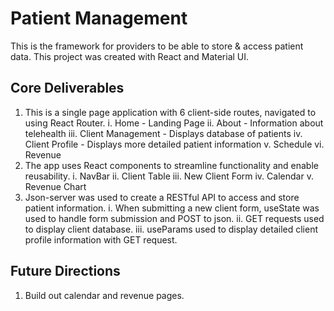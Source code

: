 # Patient Management

This is the framework for providers to be able to store & access  patient data. This project was created with React and Material UI.

## Core Deliverables
1. This is a single page application with 6 client-side routes, navigated to using React Router.
    i. Home - Landing Page 
    ii. About - Information about telehealth
    iii. Client Management - Displays database of patients
    iv. Client Profile - Displays more detailed patient information
    v. Schedule
    vi. Revenue
2. The app uses React components to streamline functionality and enable reusability. 
    i. NavBar
    ii. Client Table
    iii. New Client Form
    iv. Calendar
    v. Revenue Chart
3. Json-server was used to create a RESTful API to access and store patient information.
    i. When submitting a new client form, useState was used to handle form submission and POST to json.
    ii. GET requests used to display client database.
    iii. useParams used to display detailed client profile information with GET request.

## Future Directions
1. Build out calendar and revenue pages. 
